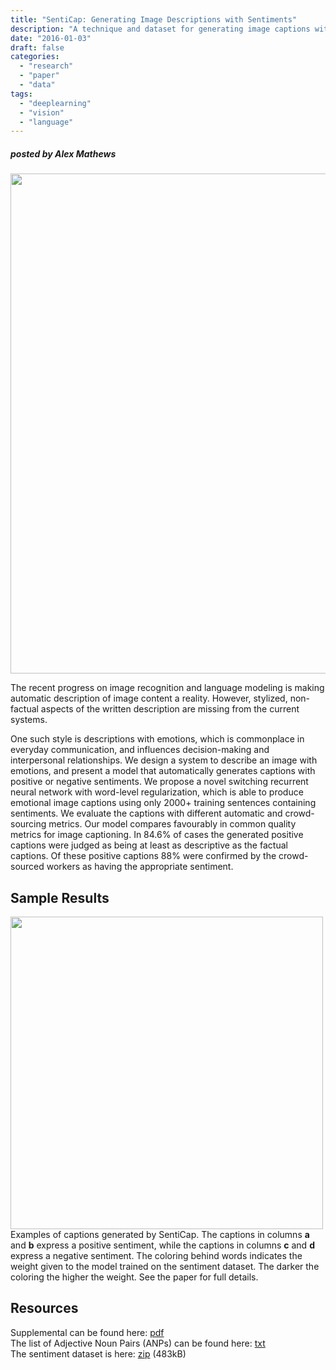 ```yaml
---
title: "SentiCap: Generating Image Descriptions with Sentiments"
description: "A technique and dataset for generating image captions with strong positive or negative sentiment."
date: "2016-01-03"
draft: false
categories:
  - "research"
  - "paper"
  - "data"
tags:
  - "deeplearning"
  - "vision"
  - "language"
---
```


##### posted by _Alex Mathews_ <br />

<img src="/img/senticap/intro_example2.png" width="800"><br>

The recent progress on image recognition and language modeling is making automatic description of image content a reality. However, stylized, non-factual aspects of the written description are missing from the current systems. 

<!--more-->

One such style is descriptions with emotions, which is commonplace in everyday communication, and influences decision-making and interpersonal relationships. We design a system to describe an image with emotions, and present a model that automatically generates captions with positive or negative sentiments. We propose a novel switching recurrent neural network with word-level regularization, which is able to produce emotional image captions using only 2000+ training sentences containing sentiments. We evaluate the captions with different automatic and crowd-sourcing metrics. Our model compares favourably in common quality metrics for image captioning. In 84.6% of cases the generated positive captions were judged as being at least as descriptive as the factual captions. Of these positive captions 88% were confirmed by the crowd-sourced workers as having the appropriate sentiment.

Sample Results
--------------------

<img src="/img/senticap/3x4.jpg" width="500"><br>
Examples of captions generated by SentiCap. The captions in columns <b>a</b> and <b>b</b> express a positive sentiment, while the captions in columns <b>c</b> and <b>d</b> express a negative sentiment. The coloring behind words indicates the weight given to the model trained on the sentiment dataset. The darker the coloring the higher the weight. See the paper for full details.


Resources
--------------------

Supplemental can be found here: <a href="http://users.cecs.anu.edu.au/~u4534172/papers/senticap_suppliment.pdf">pdf</a><br>
The list of Adjective Noun Pairs (ANPs) can be found here: <a href="http://users.cecs.anu.edu.au/~u4534172/data/Senticap/anp_list.txt">txt</a><br>
The sentiment dataset is here: <a href="http://users.cecs.anu.edu.au/~u4534172/data/Senticap/senticap_dataset.zip">zip</a> (483kB)
